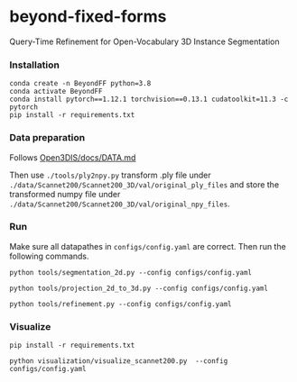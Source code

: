 # beyond-fixed-forms
Query-Time Refinement for Open-Vocabulary 3D Instance Segmentation

### Installation
```
conda create -n BeyondFF python=3.8
conda activate BeyondFF
conda install pytorch==1.12.1 torchvision==0.13.1 cudatoolkit=11.3 -c pytorch
pip install -r requirements.txt
```

### Data preparation
Follows [Open3DIS/docs/DATA.md](https://github.com/VinAIResearch/Open3DIS/blob/main/docs/DATA.md)

Then use `./tools/ply2npy.py` transform .ply file under `./data/Scannet200/Scannet200_3D/val/original_ply_files` and store the transformed numpy file under `./data/Scannet200/Scannet200_3D/val/original_npy_files`.

### Run
Make sure all datapathes in `configs/config.yaml` are correct. Then run the following commands.
```
python tools/segmentation_2d.py --config configs/config.yaml
```

```
python tools/projection_2d_to_3d.py --config configs/config.yaml
```

```
python tools/refinement.py --config configs/config.yaml
```

### Visualize
```
pip install -r requirements.txt
```

```
python visualization/visualize_scannet200.py  --config configs/config.yaml
```
